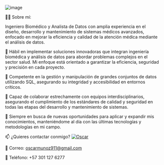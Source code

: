 
![image](https://github.com/user-attachments/assets/963c8c90-b93b-4ca1-af0c-2e8997970fb9)

👨‍⚕️ Sobre mí:

Ingeniero Biomédico y Analista de Datos con amplia experiencia en el diseño, desarrollo y mantenimiento de sistemas médicos avanzados, enfocado en mejorar la eficiencia y calidad de la atención médica mediante el análisis de datos.

🔧 Hábil en implementar soluciones innovadoras que integran ingeniería biomédica y análisis de datos para abordar problemas complejos en el sector salud. Mi enfoque está orientado a garantizar la eficiencia, seguridad y precisión en cada proyecto.

💾 Competente en la gestión y manipulación de grandes conjuntos de datos utilizando SQL, asegurando su integridad y accesibilidad en entornos críticos.

🤝 Capaz de colaborar estrechamente con equipos interdisciplinarios, asegurando el cumplimiento de los estándares de calidad y seguridad en todas las etapas del desarrollo y mantenimiento de sistemas.

🌱 Siempre en busca de nuevas oportunidades para aplicar y expandir mis conocimientos, manteniéndome al día con las últimas tecnologías y metodologías en mi campo.

📫 ¿Quieres contactar conmigo? [![Oscar](https://img.shields.io/badge/LinkedIn-Profile-blue)](https://www.linkedin.com/in/oscar-mu%C5%84oz-4058a5213/)

📧 Correo: oscarmunoz911@gmail.com

📱 Teléfono: +57 301 127 6277

